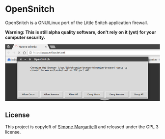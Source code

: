 # OpenSnitch

OpenSnitch is a GNU/Linux port of the Little Snitch application firewall.

**Warning: This is still alpha quality software, don't rely on it (yet) for your computer security.**

![OpenSnitch](screenshot.png?raw=true)

## License

This project is copyleft of [Simone Margaritelli](http://www.evilsocket.net/) and released under the GPL 3 license.
